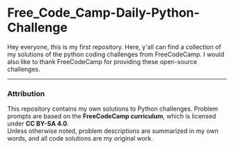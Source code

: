 # Free_Code_Camp-Daily-Python-Challenge
Hey everyone, this is my first repository. Here, y'all can find a collection of my solutions of the python coding challenges from FreeCodeCamp.  I would also like to thank FreeCodeCamp for providing these open-source challenges.

---

###  Attribution

This repository contains my own solutions to Python challenges. Problem prompts are based on the **FreeCodeCamp curriculum**, which is licensed under **CC BY-SA 4.0**.  
Unless otherwise noted, problem descriptions are summarized in my own words, and all code solutions are my original work.
